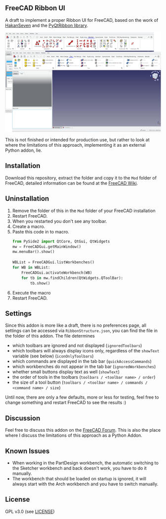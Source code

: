 ## FreeCAD Ribbon UI

A draft to implement a proper Ribbon UI for FreeCAD, based on the work of [HakanSeven](https://github.com/HakanSeven12/Modern-UI) and the [PyQtRibbon library](https://github.com/haiiliin/pyqtribbon).

![Screenshots of FreeCAD with the Ribbon UI](Screenshot.png)

This is not finished or intended for production use, but rather to look at where the limitations of this approach, implementing it as an external Python addon, lie.

## Installation
Download this repository, extract the folder and copy it to the `Mod` folder of FreeCAD, detailed information can be found at the [FreeCAD Wiki](https://wiki.freecad.org/Installing_more_workbenches).

## Uninstallation
1. Remove the folder of this in the `Mod` folder of your FreeCAD installation
1. Restart FreeCAD.
1. When you restarted you don't see any toolbar.
1. Create a macro.
1. Paste this code in to macro.
    ```python
    from PySide2 import QtCore, QtGui, QtWidgets
    mw = FreeCADGui.getMainWindow()
    mw.menuBar().show()

    WBList = FreeCADGui.listWorkbenches()
    for WB in WBList:
        FreeCADGui.activateWorkbench(WB)
        for tb in mw.findChildren(QtWidgets.QToolBar):
            tb.show()
    ```
1. Execute the macro
1. Restart FreeCAD.

## Settings

Since this addon is more like a draft, there is no preferences page, all settings can be accessed via  `RibbonStructure.json`, you can find the file in the folder of this addon. The file determines
- which toolbars are ignored and not displayed (`ignoredToolbars`)
- which toolbars will always display icons only, regardless of the `showText` variable (see below) (`iconOnlyToolbars`)
- which commands are displayed in the tab bar (`quickAccessCommands`)
- which workbenches do not appear in the tab bar (`ignoredWorkbenches`)
- whether small buttons display text as well (`showText`)
- the order of tools in the toolbars (`toolbars / <toolbar name> / order`)
- the size of a tool button (`toolbars / <toolbar name> / commands / <command name> / size`)

Until now, there are only a few defaults, more or less for testing, feel free to change something and restart FreeCAD to see the results :)

## Discussion
Feel free to discuss this addon on the [FreeCAD Forum](https://forum.freecad.org/viewtopic.php?t=79235). This is also the place where I discuss the limitations of this approach as a Python Addon.

## Known Issues
- When working in the PartDesign workbench, the automatic switching to the Sketcher workbench and back doesn't work, you have to do it manually.
- The workbench that should be loaded on startup is ignored, it will always start with the Arch workbench and you have to switch manually.

## License
GPL v3.0 (see [LICENSE](LICENSE))
